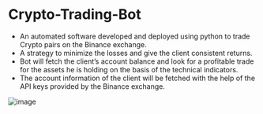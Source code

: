 # Crypto-Trading-Bot
- An automated software developed and deployed using python to trade
Crypto pairs on the Binance exchange. 
- A strategy to minimize the losses and give the client
consistent returns. 
- Bot will fetch the client’s account balance and look for a profitable trade for
the assets he is holding on the basis of the technical indicators.
- The account information of the client will be fetched with the help of the API keys provided by the Binance exchange.

![image](https://user-images.githubusercontent.com/54533817/124750077-a9878a80-df42-11eb-9f7b-fe0517db02d8.png)
